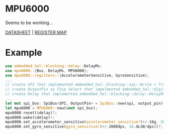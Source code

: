 MPU6000
=======

Seems to be working...

[DATASHEET][DATASHEET] | [REGISTER MAP][REGISTER_MAP]

[DATASHEET]: https://invensense.tdk.com/wp-content/uploads/2015/02/MPU-6000-Datasheet1.pdf
[REGISTER_MAP]: https://invensense.tdk.com/wp-content/uploads/2015/02/MPU-6000-Register-Map1.pdf

Example
=======

```rust
use embedded_hal::blocking::delay::DelayMs;
use mpu6000::{Bus, DelayMs, MPU6000};
use mpu6000::registers::{AccelerometerSensitive, GyroSensitive};
...
// create SPI that implemented embedded_hal::blocking::spi::Write + Transfer
// create OutputPin as Chip Select that impelmented embedded_hal::digital::v2::OutputPin
// create Delay that implemented embedded_hal::blocking::delay::DelayMs
...
let mut spi_bus: SpiBus<SPI, OutputPin> = SpiBus::new(spi, output_pin);
let mpu6000 = MPU6000::new(&mut spi_bus);
mpu6000.reset(&delay)?;
mpu6000.wake(&delay)?;
mpu6000.set_accelerometer_sensitive(accelerometer_sensitive!(+/-16g, 2048/LSB))?;
mpu6000.set_gyro_sensitive(gyro_sensitive!(+/-2000dps, 16.4LSB/dps))?;
```
